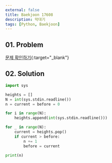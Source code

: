 ```yaml
---
external: false
title: Baekjoon 17608
description: 막대기
tags: [Python, Baekjoon]
---
```


## 01. Problem

[문제 확인하기](https://www.acmicpc.net/problem/17608){:target="_blank"}

## 02. Solution

```Python
import sys

heights = []
N = int(sys.stdin.readline())
n = current = before = 0

for i in range(N):
    heights.append(int(sys.stdin.readline()))

for _ in range(N):
    current = heights.pop()
    if current > before:
        n += 1
        before = current

print(n)
```
